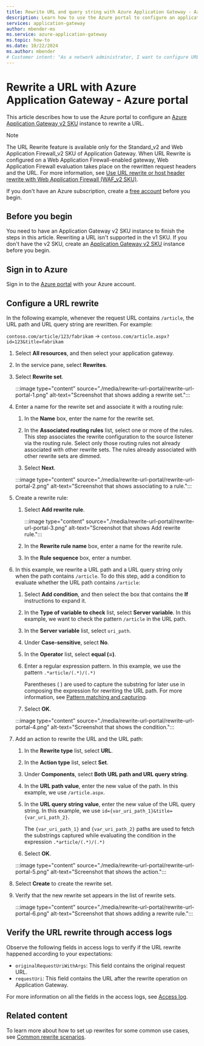 ```yaml
---
title: Rewrite URL and query string with Azure Application Gateway - Azure portal
description: Learn how to use the Azure portal to configure an application gateway to rewrite a URL and query string.
services: application-gateway
author: mbender-ms
ms.service: azure-application-gateway
ms.topic: how-to
ms.date: 10/22/2024
ms.author: mbender
# Customer intent: "As a network administrator, I want to configure URL rewriting in an application gateway, so that I can manage and optimize how requests are processed and routed within my application infrastructure."
---
```


# Rewrite a URL with Azure Application Gateway - Azure portal

This article describes how to use the Azure portal to configure an [Azure Application Gateway v2 SKU](application-gateway-autoscaling-zone-redundant.md) instance to rewrite a URL.

>[!NOTE]
> The URL Rewrite feature is available only for the Standard_v2 and Web Application Firewall_v2 SKU of Application Gateway. When URL Rewrite is configured on a Web Application Firewall-enabled gateway, Web Application Firewall evaluation takes place on the rewritten request headers and the URL. For more information, see [Use URL rewrite or host header rewrite with Web Application Firewall (WAF_v2 SKU)](rewrite-http-headers-url.md#using-url-rewrite-or-host-header-rewrite-with-web-application-firewall-waf_v2-sku).

If you don't have an Azure subscription, create a [free account](https://azure.microsoft.com/free/?WT.mc_id=A261C142F) before you begin.

## Before you begin

You need to have an Application Gateway v2 SKU instance to finish the steps in this article. Rewriting a URL isn't supported in the v1 SKU. If you don't have the v2 SKU, create an [Application Gateway v2 SKU](tutorial-autoscale-ps.md) instance before you begin.

## Sign in to Azure

Sign in to the [Azure portal](https://portal.azure.com/) with your Azure account.

## Configure a URL rewrite

In the following example, whenever the request URL contains `/article`, the URL path and URL query string are rewritten. For example:

`contoso.com/article/123/fabrikam` -> `contoso.com/article.aspx?id=123&title=fabrikam`

1. Select **All resources**, and then select your application gateway.

1. In the service pane, select **Rewrites**.

1. Select **Rewrite set**.

    :::image type="content" source="./media/rewrite-url-portal/rewrite-url-portal-1.png" alt-text="Screenshot that shows adding a rewrite set.":::

1. Enter a name for the rewrite set and associate it with a routing rule:

    1. In the **Name** box, enter the name for the rewrite set.
    
    1. In the **Associated routing rules** list, select one or more of the rules. This step associates the rewrite configuration to the source listener via the routing rule. Select only those routing rules not already associated with other rewrite sets. The rules already associated with other rewrite sets are dimmed.
    
    1. Select **Next**.
    
    :::image type="content" source="./media/rewrite-url-portal/rewrite-url-portal-2.png" alt-text="Screenshot that shows associating to a rule.":::

1. Create a rewrite rule:

    1. Select **Add rewrite rule**.
    
       :::image type="content" source="./media/rewrite-url-portal/rewrite-url-portal-3.png" alt-text="Screenshot that shows Add rewrite rule.":::
    
   1. In the **Rewrite rule name** box, enter a name for the rewrite rule.
   1. In the **Rule sequence** box, enter a number.

1. In this example, we rewrite a URL path and a URL query string only when the path contains `/article`. To do this step, add a condition to evaluate whether the URL path contains `/article`:

    1. Select **Add condition**, and then select the box that contains the **If** instructions to expand it.
    
    1. In the **Type of variable to check** list, select **Server variable**. In this example, we want to check the pattern `/article` in the URL path.
    
    1. In the **Server variable** list, select `uri_path`.
    
    1. Under **Case-sensitive**, select **No**.
    
    1. In the **Operator** list, select **equal (=)**.
    
    1. Enter a regular expression pattern. In this example, we use the pattern `.*article/(.*)/(.*)`
    
       Parentheses ( ) are used to capture the substring for later use in composing the expression for rewriting the URL path. For more information, see [Pattern matching and capturing](rewrite-http-headers-url.md#pattern-matching-and-capturing).

    1. Select **OK**.

    :::image type="content" source="./media/rewrite-url-portal/rewrite-url-portal-4.png" alt-text="Screenshot that shows the condition.":::

1. Add an action to rewrite the URL and the URL path:

   1. In the **Rewrite type** list, select **URL**.

   1. In the **Action type** list, select **Set**.

   1. Under **Components**, select **Both URL path and URL query string**.

   1. In the **URL path value**, enter the new value of the path. In this example, we use `/article.aspx`.

   1. In the **URL query string value**, enter the new value of the URL query string. In this example, we use `id={var_uri_path_1}&title={var_uri_path_2}`.
    
      The `{var_uri_path_1}` and `{var_uri_path_2}` paths are used to fetch the substrings captured while evaluating the condition in the expression `.*article/(.*)/(.*)`
    
   1. Select **OK**.

    :::image type="content" source="./media/rewrite-url-portal/rewrite-url-portal-5.png" alt-text="Screenshot that shows the action.":::

1. Select **Create** to create the rewrite set.

1. Verify that the new rewrite set appears in the list of rewrite sets.

    :::image type="content" source="./media/rewrite-url-portal/rewrite-url-portal-6.png" alt-text="Screenshot that shows adding a rewrite rule.":::

## Verify the URL rewrite through access logs

Observe the following fields in access logs to verify if the URL rewrite happened according to your expectations:

* `originalRequestUriWithArgs`: This field contains the original request URL.
* `requestUri`: This field contains the URL after the rewrite operation on Application Gateway.

For more information on all the fields in the access logs, see [Access log](monitor-application-gateway-reference.md#access-log-category).

## Related content

To learn more about how to set up rewrites for some common use cases, see [Common rewrite scenarios](./rewrite-http-headers-url.md).
